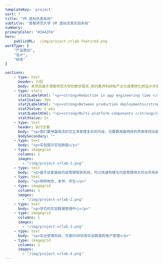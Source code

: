 ```yaml
---
templateKey: 'project'
sort: 7
title: "VR 虚拟仿真系统"
subtitle: "首都师范大学 VR 虚拟仿真实验系统"
summary: 
primaryColor: "#3AA2FA"
hero:
    publicURL:  /img/project-vrlab-featured.png
workType: [
    "产品策划",
    "设计",
    "研发"
]

sections:
    - type: text
      header: 介绍
      body: 本项目基于首都师范大学的教学需求,依托教师科研和产业化成果转化而设计开发。系统包括心理学实验的多个步骤，解决项目实际教学中周期长、耗材昂贵，学生实际操作机会少的难题。
    - type: stats
      stat1LabelHtml: "<p><strong>Reduction in app engineering time </strong>for all mobile apps</p>"
      stat1Value: 30%
      stat2LabelHtml: "<p><strong>Between production deployments</strong>, down from 6 months</p>" 
      stat2Value: 2 wks
      stat3LabelHtml: "<p><strong>Multi-platform components </strong>(work across both web and native mobile) built</p>"
      stat3Value: 5+
    - type: text
      header: 执行方案
      body: "<p>我们要用最简洁的交互来管理复杂的内容，也要要用最明快的界面体现出最便捷的的交互，轻量级的小程序移动端是最轻便的播客应用。</p>"
      bodySecondary: ""  
    - type: text
      body: "<p>实验展示实验数据</p>"  
    - type: imagegrid
      columns: 1
      images:
        - "/img/project-vrlab-1.png"
    - type: text
      body: "<p>基于这套基础内容管理框架系统，可以快速构建与内容管理相关的业务系统，我们已用这套系统服务了众多客户和产出了多种类型的业务系统。</p>"  
    - type: text
      body: "<p>两种角色，老师、学生</p>"    
    - type: imagegrid
      columns: 1
      images:
        - "/img/project-vrlab-2.png"
    - type: text
      body: "<p>学员的实验数据管理中心</p>"
    - type: imagegrid
      columns: 1
      images:
        - "/img/project-vrlab-3.png"
    - type: text
      body: "<p>后台管理系统，完善的VR仿真实验数据和用户管理</p>"
    - type: imagegrid
      columns: 1
      images:
        - "/img/project-vrlab-4.png"       
---
```


